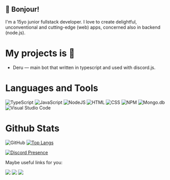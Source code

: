 ## 🙋 Bonjour!

I'm a 15yo junior fullstack developer. I love to create delightful, unconventional and cutting-edge (web) apps, concerned also in backend (node.js).

# My projects is 🌿
* Deru — main bot that written in typescript and used with discord.js.

# Languages and Tools
![TypeScript](https://shields.io/badge/-TypeScript-090909?style=for-the-badge&logo=typescript)
![JavaScript](https://shields.io/badge/-JavaScript-090909?style=for-the-badge&logo=javascript)
![NodeJS](https://shields.io/badge/-Node.js-090909?style=for-the-badge&logo=node.js)
![HTML](https://shields.io/badge/-HTML-090909?style=for-the-badge&logo=html5)
![CSS](https://shields.io/badge/-CSS-090909?style=for-the-badge&logo=css3&logoColor=2966c2)
![NPM](https://shields.io/badge/-NPM-090909?style=for-the-badge&logo=NPM)
![Mongo.db](https://shields.io/badge/-Mongo.db-090909?style=for-the-badge&logo=mongodb)
![Visual Studio Code](https://shields.io/badge/-Visual_Studio_Code-090909?style=for-the-badge&logo=visual-studio-code&logoColor=32a0ff)

# Github Stats
![GitHub](https://github-readme-stats.vercel.app/api?username=eterise&show_icons=true&theme=merko)
[![Top Langs](https://github-readme-stats.vercel.app/api/top-langs/?username=eterise&theme=merko)](https://github.com/eterise/github-readme-stats)

[![Discord Presence](https://lanyard.cnrad.dev/api/921397251446808616)](https://discord.com/users/921397251446808616)

<p>Maybe useful links for you:</p>
<p>
<a href="https://discordapp.com/users/921397251446808616/"><img src="https://img.shields.io/badge/Discord-090909?style=for-the-badge&logo=discord&logoColor=white" /></a>
<a href="deleted"><img src="https://img.shields.io/badge/Telegram-090909?&style=for-the-badge&logo=Telegram&logoColor=white" /></a>
<a href="https://github.com/eternityhost"><img src="https://img.shields.io/badge/PERSONAL page (soon)-0A0A0A?style=for-the-badge&logo=devdotto&logoColor=white" /></a>
</p>


